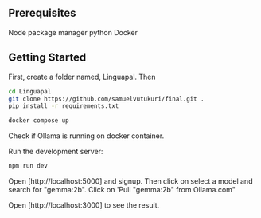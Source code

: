 ## Prerequisites
Node package manager
python
Docker


## Getting Started

First, create a folder named, Linguapal. Then

```bash
cd Linguapal
git clone https://github.com/samuelvutukuri/final.git .
pip install -r requirements.txt
```

```bash
docker compose up

```
Check if Ollama is running on docker container.

Run the development server:

```bash
npm run dev

```


Open [http://localhost:5000] and signup. Then click on select a model and search for "gemma:2b". Click on 'Pull "gemma:2b" from Ollama.com"

Open [http://localhost:3000] to see the result.

